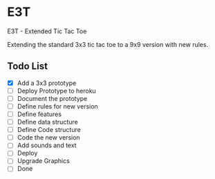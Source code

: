# E3T
E3T - Extended Tic Tac Toe

Extending the standard 3x3 tic tac toe to a 9x9 version with new rules.

## Todo List

- [X] Add a 3x3 prototype
- [ ] Deploy Prototype to heroku
- [ ] Document the prototype
- [ ] Define rules for new version
- [ ] Define features
- [ ] Define data structure
- [ ] Define Code structure
- [ ] Code the new version
- [ ] Add sounds and text
- [ ] Deploy
- [ ] Upgrade Graphics
- [ ] Done